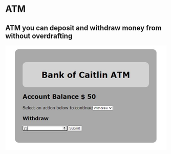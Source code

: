 # ATM
## ATM you can deposit and withdraw money from without overdrafting
 <img src="https://github.com/cqriddle/ATM/blob/main/atm.JPG">
